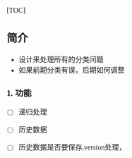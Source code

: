 <font face="Simsun" size=3>

[TOC]

## 简介

- 设计来处理所有的分类问题
- 如果前期分类有误，后期如何调整



### 1. 功能

- [ ] 递归处理
- [ ] 历史数据
- [ ] 历史数据是否要保存,version处理，



</font>